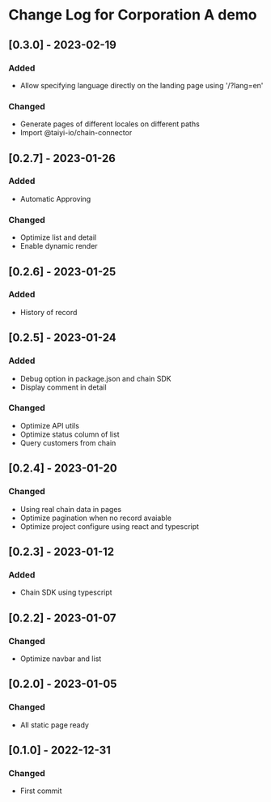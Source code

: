 # Change Log for Corporation A demo

## [0.3.0] - 2023-02-19

### Added

- Allow specifying language directly on the landing page using '/?lang=en'

### Changed

- Generate pages of different locales on different paths
- Import @taiyi-io/chain-connector

## [0.2.7] - 2023-01-26

### Added

- Automatic Approving

### Changed

- Optimize list and detail
- Enable dynamic render

## [0.2.6] - 2023-01-25

### Added

- History of record

## [0.2.5] - 2023-01-24

### Added

- Debug option in package.json and chain SDK
- Display comment in detail

### Changed

- Optimize API utils
- Optimize status column of list
- Query customers from chain

## [0.2.4] - 2023-01-20

### Changed

- Using real chain data in pages
- Optimize pagination when no record avaiable
- Optimize project configure using react and typescript

## [0.2.3] - 2023-01-12

### Added

- Chain SDK using typescript

## [0.2.2] - 2023-01-07

### Changed

- Optimize navbar and list

## [0.2.0] - 2023-01-05

### Changed

- All static page ready

## [0.1.0] - 2022-12-31

### Changed

- First commit
